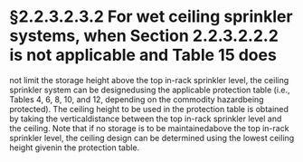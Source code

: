 # §2.2.3.2.3.2 For wet ceiling sprinkler systems, when Section 2.2.3.2.2.2 is not applicable and Table 15 does



not limit the storage height above the top in-rack sprinkler level, the ceiling sprinkler system can be designedusing the applicable protection table (i.e., Tables 4, 6, 8, 10, and 12, depending on the commodity hazardbeing protected). The ceiling height to be used in the protection table is obtained by taking the verticaldistance between the top in-rack sprinkler level and the ceiling. Note that if no storage is to be maintainedabove the top in-rack sprinkler level, the ceiling design can be determined using the lowest ceiling height givenin the protection table.